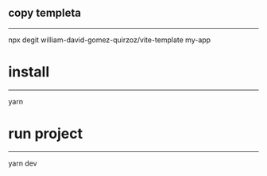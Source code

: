 ## copy templeta 
---
npx degit william-david-gomez-quirzoz/vite-template my-app

# install
---
yarn

# run project 
---
yarn dev

